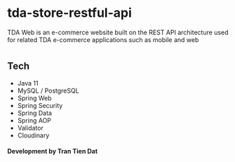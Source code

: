 # tda-store-restful-api
TDA Web is an e-commerce website built on the REST API architecture used for related TDA e-commerce applications such as mobile and web 
#
<h2>Tech</h2>
<ul> 
  <li>Java 11</li>
  <li>MySQL / PostgreSQL</li>
  <li>Spring Web</li>
  <li>Spring Security</li>
  <li>Spring Data</li>
  <li>Spring AOP</li>
  <li>Validator</li>
  <li>Cloudinary</li>
</ul>
<h4>Development by Tran Tien Dat</h4>
